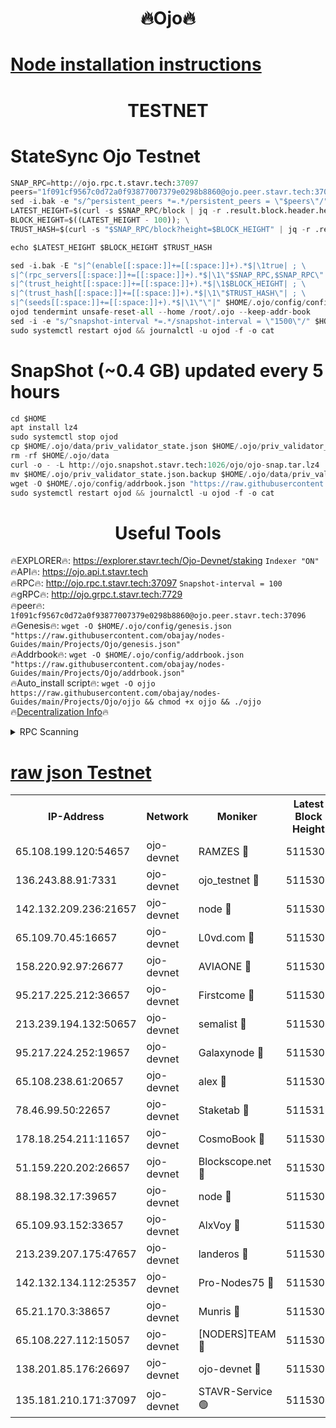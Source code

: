 <h1 align="center"> 🔥Ojo🔥</h1>

[Node installation instructions](https://github.com/obajay/nodes-Guides/tree/main/Projects/Ojo)
=

<h1 align="center"> TESTNET</h1>

# StateSync Ojo Testnet
```python
SNAP_RPC=http://ojo.rpc.t.stavr.tech:37097
peers="1f091cf9567c0d72a0f93877007379e0298b8860@ojo.peer.stavr.tech:37096"
sed -i.bak -e "s/^persistent_peers *=.*/persistent_peers = \"$peers\"/" $HOME/.ojo/config/config.toml
LATEST_HEIGHT=$(curl -s $SNAP_RPC/block | jq -r .result.block.header.height); \
BLOCK_HEIGHT=$((LATEST_HEIGHT - 100)); \
TRUST_HASH=$(curl -s "$SNAP_RPC/block?height=$BLOCK_HEIGHT" | jq -r .result.block_id.hash)

echo $LATEST_HEIGHT $BLOCK_HEIGHT $TRUST_HASH

sed -i.bak -E "s|^(enable[[:space:]]+=[[:space:]]+).*$|\1true| ; \
s|^(rpc_servers[[:space:]]+=[[:space:]]+).*$|\1\"$SNAP_RPC,$SNAP_RPC\"| ; \
s|^(trust_height[[:space:]]+=[[:space:]]+).*$|\1$BLOCK_HEIGHT| ; \
s|^(trust_hash[[:space:]]+=[[:space:]]+).*$|\1\"$TRUST_HASH\"| ; \
s|^(seeds[[:space:]]+=[[:space:]]+).*$|\1\"\"|" $HOME/.ojo/config/config.toml
ojod tendermint unsafe-reset-all --home /root/.ojo --keep-addr-book
sed -i -e "s/^snapshot-interval *=.*/snapshot-interval = \"1500\"/" $HOME/.ojo/config/app.toml
sudo systemctl restart ojod && journalctl -u ojod -f -o cat
```
# SnapShot (~0.4 GB) updated every 5 hours
```python
cd $HOME
apt install lz4
sudo systemctl stop ojod
cp $HOME/.ojo/data/priv_validator_state.json $HOME/.ojo/priv_validator_state.json.backup
rm -rf $HOME/.ojo/data
curl -o - -L http://ojo.snapshot.stavr.tech:1026/ojo/ojo-snap.tar.lz4 | lz4 -c -d - | tar -x -C $HOME/.ojo --strip-components 2
mv $HOME/.ojo/priv_validator_state.json.backup $HOME/.ojo/data/priv_validator_state.json
wget -O $HOME/.ojo/config/addrbook.json "https://raw.githubusercontent.com/obajay/nodes-Guides/main/Projects/Ojo/addrbook.json"
sudo systemctl restart ojod && journalctl -u ojod -f -o cat
```
 <h1 align="center"> Useful Tools</h1>

🔥EXPLORER🔥:        https://explorer.stavr.tech/Ojo-Devnet/staking        `Indexer "ON"` \
🔥API🔥:                     https://ojo.api.t.stavr.tech \
🔥RPC🔥:                    http://ojo.rpc.t.stavr.tech:37097              `Snapshot-interval = 100` \
🔥gRPC🔥:                  http://ojo.grpc.t.stavr.tech:7729 \
🔥peer🔥:                   `1f091cf9567c0d72a0f93877007379e0298b8860@ojo.peer.stavr.tech:37096` \
🔥Genesis🔥:    ```wget -O $HOME/.ojo/config/genesis.json "https://raw.githubusercontent.com/obajay/nodes-Guides/main/Projects/Ojo/genesis.json"``` \
🔥Addrbook🔥:    ```wget -O $HOME/.ojo/config/addrbook.json "https://raw.githubusercontent.com/obajay/nodes-Guides/main/Projects/Ojo/addrbook.json"``` \
🔥Auto_install script🔥: ```wget -O ojjo https://raw.githubusercontent.com/obajay/nodes-Guides/main/Projects/Ojo/ojjo && chmod +x ojjo && ./ojjo``` \
🔥[Decentralization Info](https://github.com/obajay/StateSync-snapshots/tree/main/Projects/Ojo/Decentralization)🔥



<details>
<summary>RPC Scanning</summary>

<h2 align="center"> We scan nodes in real time every 4 hours. And we provide the final result of RPC endpoints.
We cannot influence the operation of these nodes in any way. </h2>


```python
If Voting Power is higher than 0 --> then the Node is a validator of the network and may be subject to attack and be a potential threat to the chain.
```
```python
We marked such validators with a red symbol
```

</details>

[raw json Testnet](https://rpc-check.ojot.stavr.tech/ojot/rpc-ojot-result.json)
=


<table><tr><th>IP-Address</th><th>Network</th><th>Moniker</th><th>Latest Block Height</th><th>Earliest Block Height</th><th>Catching Up</th><th>Tx Index</th><th>Voting Power</th><th>Scan Time</th></tr><tr><td>65.108.199.120:54657</td><td>ojo-devnet</td><td>RAMZES 🔴</td><td>5115304</td><td>306156</td><td>False</td><td>on</td><td>15420</td><td>2024-01-24T17:46:21.490504247UTC</td></tr><tr><td>136.243.88.91:7331</td><td>ojo-devnet</td><td>ojo_testnet 🔴</td><td>5115305</td><td>308845</td><td>False</td><td>on</td><td>1000</td><td>2024-01-24T17:46:28.025315669UTC</td></tr><tr><td>142.132.209.236:21657</td><td>ojo-devnet</td><td>node 🔴</td><td>5115308</td><td>350001</td><td>False</td><td>on</td><td>1999</td><td>2024-01-24T17:46:45.480968561UTC</td></tr><tr><td>65.109.70.45:16657</td><td>ojo-devnet</td><td>L0vd.com 🔴</td><td>5115309</td><td>695918</td><td>False</td><td>off</td><td>998</td><td>2024-01-24T17:46:51.940738668UTC</td></tr><tr><td>158.220.92.97:26677</td><td>ojo-devnet</td><td>AVIAONE 🔴</td><td>5115307</td><td>2754001</td><td>False</td><td>on</td><td>19926</td><td>2024-01-24T17:46:38.517167157UTC</td></tr><tr><td>95.217.225.212:36657</td><td>ojo-devnet</td><td>Firstcome 🔴</td><td>5115305</td><td>2985946</td><td>False</td><td>on</td><td>13566</td><td>2024-01-24T17:46:27.740517742UTC</td></tr><tr><td>213.239.194.132:50657</td><td>ojo-devnet</td><td>semalist 🔴</td><td>5115304</td><td>3223522</td><td>False</td><td>on</td><td>21037</td><td>2024-01-24T17:46:21.789665257UTC</td></tr><tr><td>95.217.224.252:19657</td><td>ojo-devnet</td><td>Galaxynode 🔴</td><td>5115309</td><td>3685492</td><td>False</td><td>on</td><td>11888</td><td>2024-01-24T17:46:50.777831637UTC</td></tr><tr><td>65.108.238.61:20657</td><td>ojo-devnet</td><td>alex 🔴</td><td>5115304</td><td>4158001</td><td>False</td><td>on</td><td>11359</td><td>2024-01-24T17:46:21.154669962UTC</td></tr><tr><td>78.46.99.50:22657</td><td>ojo-devnet</td><td>Staketab 🔴</td><td>5115310</td><td>4254801</td><td>False</td><td>on</td><td>1276</td><td>2024-01-24T17:46:52.245335261UTC</td></tr><tr><td>178.18.254.211:11657</td><td>ojo-devnet</td><td>CosmoBook 🔴</td><td>5115308</td><td>4392001</td><td>False</td><td>off</td><td>1057</td><td>2024-01-24T17:46:45.826924683UTC</td></tr><tr><td>51.159.220.202:26657</td><td>ojo-devnet</td><td>Blockscope.net 🔴</td><td>5115304</td><td>4425001</td><td>False</td><td>on</td><td>1766</td><td>2024-01-24T17:46:20.712730708UTC</td></tr><tr><td>88.198.32.17:39657</td><td>ojo-devnet</td><td>node 🔴</td><td>5115308</td><td>4710001</td><td>False</td><td>on</td><td>88874</td><td>2024-01-24T17:46:46.067569084UTC</td></tr><tr><td>65.109.93.152:33657</td><td>ojo-devnet</td><td>AlxVoy 🔴</td><td>5115308</td><td>4943001</td><td>False</td><td>on</td><td>4491415</td><td>2024-01-24T17:46:43.197764880UTC</td></tr><tr><td>213.239.207.175:47657</td><td>ojo-devnet</td><td>landeros 🔴</td><td>5115307</td><td>4967924</td><td>False</td><td>off</td><td>11083</td><td>2024-01-24T17:46:38.750678175UTC</td></tr><tr><td>142.132.134.112:25357</td><td>ojo-devnet</td><td>Pro-Nodes75 🔴</td><td>5115305</td><td>5015305</td><td>False</td><td>on</td><td>24651</td><td>2024-01-24T17:46:24.836609967UTC</td></tr><tr><td>65.21.170.3:38657</td><td>ojo-devnet</td><td>Munris 🔴</td><td>5115305</td><td>5015305</td><td>False</td><td>off</td><td>20123</td><td>2024-01-24T17:46:27.262950130UTC</td></tr><tr><td>65.108.227.112:15057</td><td>ojo-devnet</td><td>[NODERS]TEAM 🔴</td><td>5115309</td><td>5015309</td><td>False</td><td>off</td><td>9999</td><td>2024-01-24T17:46:51.157757598UTC</td></tr><tr><td>138.201.85.176:26697</td><td>ojo-devnet</td><td>ojo-devnet 🔴</td><td>5115309</td><td>5015309</td><td>False</td><td>on</td><td>1000024000</td><td>2024-01-24T17:46:51.504768348UTC</td></tr><tr><td>135.181.210.171:37097</td><td>ojo-devnet</td><td>STAVR-Service 🟢</td><td>5115304</td><td>5114001</td><td>False</td><td>on</td><td>0</td><td>2024-01-24T17:46:22.480379141UTC</td></tr></table>
